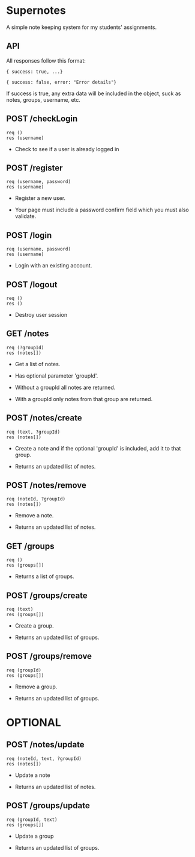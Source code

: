 # Supernotes

A simple note keeping system for my students' assignments.

## API

All responses follow this format:

```
{ success: true, ...}
```
```
{ success: false, error: "Error details"}
```

If success is true, any extra data will be included in the object, suck as notes, groups, username, etc.


## POST  /checkLogin
```
req ()
res (username)
```
* Check to see if a user is already logged in

## POST  /register   
```
req (username, password)
res (username)
```
* Register a new user. 

* Your page must include a password confirm field which you must also validate.

## POST  /login
```
req (username, password)
res (username)
```
* Login with an existing account.

## POST  /logout     
```
req ()
res ()
```
* Destroy user session

## GET   /notes
```
req (?groupId)
res (notes[])
```
* Get a list of notes. 

* Has optional parameter 'groupId'.

* Without a groupId all notes are returned.

* With a groupId only notes from that group are returned.

## POST  /notes/create
```
req (text, ?groupId)  
res (notes[])
```
* Create a note and if the optional 'groupId' is included, add it to that group.

* Returns an updated list of notes.

## POST  /notes/remove
```
req (noteId, ?groupId)
res (notes[])
```
* Remove a note.

* Returns an updated list of notes.

## GET  /groups
```
req ()
res (groups[])
```
* Returns a list of groups.

## POST  /groups/create
```
req (text)
res (groups[])
```
* Create a group.

* Returns an updated list of groups.

## POST  /groups/remove
```
req (groupId)
res (groups[])
```
* Remove a group.

* Returns an updated list of groups.


# OPTIONAL

## POST  /notes/update
```
req (noteId, text, ?groupId)
res (notes[])
```
* Update a note

* Returns an updated list of notes.


## POST  /groups/update
```
req (groupId, text)
res (groups[])
```
* Update a group

* Returns an updated list of groups.